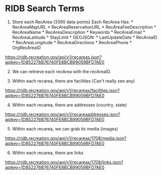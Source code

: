# RIDB Search Terms 

1.  Store each RecArea (3390 data points)
    Each RecArea Has:
        * RecAreaMapURL
        * RecAreaReservationURL
        * RecAreaFeeDescription
        * RecAreaName
        * RecAreaDescription
        * Keywords
        * RecAreaEmail
        * RecAreaLatitude
        * StayLimit
        * GEOJSON:
        * LastUpdateDate
        * RecAreaID
        * RecAreaLongitude
        * RecAreaDirections
        * RecAreaPhone
        * OrgRecAreaID


<https://ridb.recreation.gov/api/v1/recareas.json?apikey=1D852276B76740FE8BCB99059BFD7AE0>

2.  We can retrieve each recArea with the recAreaID.

3.  Within each recarea, there are facilities (Can't really see any)

<https://ridb.recreation.gov/api/v1/recareas/facilities.json?apikey=1D852276B76740FE8BCB99059BFD7AE0>

4.  Within each recarea, there are addresses (country, state)

<https://ridb.recreation.gov/api/v1/recareaaddresses.json?apikey=1D852276B76740FE8BCB99059BFD7AE0>

5.  Within each recarea, we can grab its media (images)

<https://ridb.recreation.gov/api/v1/recareas/1708/media.json?apikey=1D852276B76740FE8BCB99059BFD7AE0>

6.  Within each recarea, there are links

<https://ridb.recreation.gov/api/v1/recareas/1708/links.json?apikey=1D852276B76740FE8BCB99059BFD7AE0>
